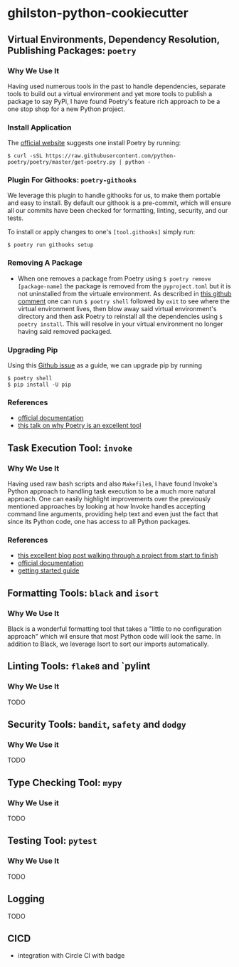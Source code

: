 # ghilston-python-cookiecutter

## Virtual Environments, Dependency Resolution, Publishing Packages: `poetry`

### Why We Use It

Having used numerous tools in the past to handle dependencies, separate tools to build out a virtual environment and yet more tools to publish a package to say PyPi, I have found Poetry's feature rich approach to be a one stop shop for a new Python project.

### Install Application

The [official website](https://python-poetry.org/docs/) suggests one install Poetry by running:

`$ curl -sSL https://raw.githubusercontent.com/python-poetry/poetry/master/get-poetry.py | python -`


### Plugin For Githooks: `poetry-githooks`

We leverage this plugin to handle githooks for us, to make them portable and easy to install. By default our githook is a pre-commit, which will ensure all our commits have been checked for formatting, linting, security, and our tests.

To install or apply changes to one's `[tool.githooks]` simply run:

`$ poetry run githooks setup`

### Removing A Package

- When one removes a package from Poetry using `$ poetry remove [package-name]` the package is removed from the `pyproject.toml` but it is not uninstalled from the virtuale environment. As described in [this github comment](https://github.com/python-poetry/poetry/issues/648#issuecomment-461149012) one can run `$ poetry shell` followed by `exit` to see where the virtual environment lives, then blow away said virtual environment's directory and then ask Poetry to reinstall all the dependencies using `$ poetry install`. This will resolve in your virtual environment no longer having said removed packaged.

### Upgrading Pip

Using this [Github issue]() as a guide, we can upgrade pip by running

```
$ poetry shell
$ pip install -U pip
```

### References

- [official documentation](https://python-poetry.org/docs/)
- [this talk on why Poetry is an excellent tool](https://www.youtube.com/watch?v=QX_Nhu1zhlg&t=202s)

## Task Execution Tool: `invoke`

### Why We Use It

Having used raw bash scripts and also `Makefile`s, I have found Invoke's Python approach to handling task execution to be a much more natural approach. One can easily highlight improvements over the previously mentioned approaches by looking at how Invoke handles accepting command line arguments, providing help text and even just the fact that since its Python code, one has access to all Python packages.

### References

- [this excellent blog post walking through a project from start to finish](https://interrupt.memfault.com/blog/building-a-cli-for-firmware-projects#why-invoke-and-python)
- [official documentation](http://www.pyinvoke.org/)
- [getting started guide](http://docs.pyinvoke.org/en/0.23.0/getting_started.html)

## Formatting Tools: `black` and `isort`

### Why We Use It

Black is a wonderful formatting tool that takes a "little to no configuration approach" which wil ensure that most Python code will look the same. In addition to Black, we leverage Isort to sort our imports automatically.

## Linting Tools: `flake8` and `pylint

### Why We Use It

TODO

## Security Tools: `bandit`, `safety` and `dodgy`

### Why We Use it

TODO

## Type Checking Tool: `mypy`

### Why We Use it

TODO

## Testing Tool: `pytest`

### Why We Use It

TODO

## Logging

TODO

## CICD

- integration with Circle CI with badge
